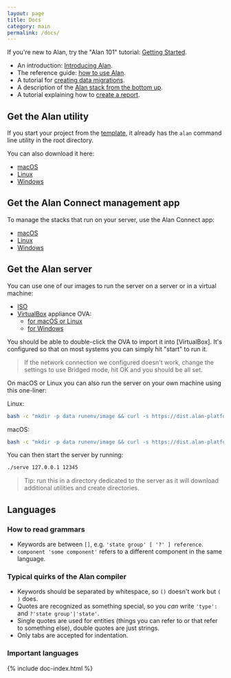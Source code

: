 ```yaml
---
layout: page
title: Docs
category: main
permalink: /docs/
---
```


If you're new to Alan, try the "Alan 101" tutorial: [Getting Started](/pages/tuts/getting-started.html).

- An introduction: [Introducing Alan](/pages/tuts/introducing.html).
- The reference guide: [how to use Alan](/pages/tuts/reference.html).
- A tutorial for [creating data migrations](/pages/tuts/migration.html).
- A description of the [Alan stack from the bottom up](/pages/tuts/bottom-up.html).
- A tutorial explaining how to [create a report](/pages/tuts/report.html).



## Get the Alan utility
If you start your project from the [template](https://github.com/M-industries/AlanProjectTemplate), it already has the `alan` command line utility in the root directory.

You can also download it here:

- [macOS](https://dist.alan-platform.com/share/alan/alan-2018.38-darwin-x64.tar.gz)
- [Linux](https://dist.alan-platform.com/share/alan/alan-2018.38-linux-x64.tar.gz)
- [Windows](https://dist.alan-platform.com/share/alan/alan-2018.38-windows-x64.tar.gz)


## Get the Alan Connect management app
To manage the stacks that run on your server, use the Alan Connect app:

- [macOS](https://dist.alan-platform.com/share/application-webclient/Alan%20Connect-0.19.0.dmg)
- [Linux](https://dist.alan-platform.com/share/application-webclient/alan-connect-0.19.0-x86_64.AppImage)
- [Windows](https://dist.alan-platform.com/share/application-webclient/Alan%20Connect%20Setup%200.19.0.exe)


## Get the Alan server
You can use one of our images to run the server on a server or in a virtual machine:

- [ISO](https://dist.alan-platform.com/share/alan-server/AlanServer-11.iso)
- [VirtualBox](https://www.virtualbox.org) appliance OVA:
  - [for macOS or Linux](https://dist.alan-platform.com/share/alan-server/AlanServer-MacLinux-11.ova)
  - [for Windows](https://dist.alan-platform.com/share/alan-server/AlanServer-Windows-11.ova)

You should be able to double-click the OVA to import it into [VirtualBox]. It's configured so that on most systems you can simply hit "start" to run it.

> If the network connection we configured doesn't work, change the settings to use Bridged mode, hit OK and you should be all set.

On macOS or Linux you can also run the server on your own machine using this one-liner:

Linux:
```sh
bash -c "mkdir -p data runenv/image && curl -s https://dist.alan-platform.com/share/image/image-11-linux-x64.tar.gz | tar xzf - -C runenv/image && ln -s runenv/image/application-server serve"
```
macOS:
```sh
bash -c "mkdir -p data runenv/image && curl -s https://dist.alan-platform.com/share/image/image-11-darwin-x64.tar.gz | tar xzf - -C runenv/image && ln -s runenv/image/application-server serve"
```

You can then start the server by running:
```sh
./serve 127.0.0.1 12345
```

> Tip: run this in a directory dedicated to the server as it will download additional utilities and create directories.


## Languages

### How to read grammars

- Keywords are between `[]`, e.g. `'state group' [ '?' ] reference`.
- `component 'some component'` refers to a different component in the same language.


### Typical quirks of the Alan compiler

- Keywords should be separated by whitespace, so `()` doesn't work but `( )` does.
- Quotes are recognized as something special, so you *can* write `'type':` and `?'state group'|'state'`.
- Single quotes are used for entities (things you can refer to or that refer to something else), double quotes are just strings.
- Only tabs are accepted for indentation.

<a name="languages"></a>
### Important languages

{% include doc-index.html %}
